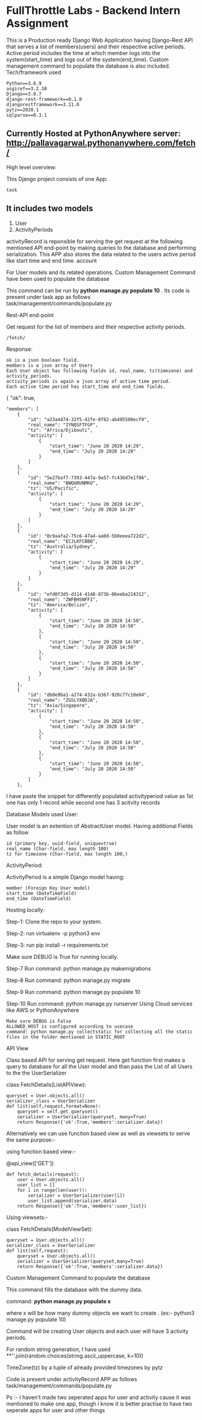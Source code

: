 
# FullThrottle Labs - Backend Intern Assignment

This is a Production ready Django Web Application having Django-Rest API that serves a list of members(users) and their respective active periods. Active period includes the time at which member logs into the system(start_time) and logs out of the system(end_time). Custom management command to populate the database is also included.
Tech/framework used

    Python==3.6.9
    asgiref==3.2.10
    Django==3.0.7
    django-rest-framework==0.1.0
    djangorestframework==3.11.0
    pytz==2020.1
    sqlparse==0.3.1


## Currently Hosted at PythonAnywhere server: http://pallavagarwal.pythonanywhere.com/fetch/



High level overview:

This Django project consists of one App:

    task

## It includes two models

1. User
2. ActivityPeriods

activityRecord is reponsible for serving the get request at the following mentioned API end-point by making queries to the database and performing serialization. This APP also stores the data related to the users active period like start time and end time.
account

For User models and its related operations.
Custom Management Command have been used to populate the database

This command can be run by **python manage.py populate 10** .
Its code is present under task app as follows task/management/commands/populate.py

Rest-API end-point

Get request for the list of members and their respective activity periods.

    /fetch/

Response:

    ok is a json boolean field.
    members is a json array of Users
    Each User object has following fields id, real_name, tz(timezone) and activity_periods.
    activity_periods is again a json array of active time period.
    Each active time period has start_time and end_time fields.

{
    "ok": true,
    
    "members": [
        {
            "id": "a23a4474-32f5-42fe-8f82-ab495500ecf9",
            "real_name": "IYNQSFTFGP",
            "tz": "Africa/Djibouti",
            "activity": [
                {
                    "start_time": "June 20 2020 14:29",
                    "end_time": "July 20 2020 14:29"
                }
            ]
        },
        {
            "id": "5e27baf7-7393-447a-9a57-fc436d7e1f06",
            "real_name": "BWQURUNMKU",
            "tz": "US/Pacific",
            "activity": [
                {
                    "start_time": "June 20 2020 14:29",
                    "end_time": "July 20 2020 14:29"
                }
            ]
        },
        {
            "id": "0c9aafa2-75c6-47a4-aa0d-5b0eeea722d2",
            "real_name": "ECJLKFCBBQ",
            "tz": "Australia/Sydney",
            "activity": [
                {
                    "start_time": "June 20 2020 14:29",
                    "end_time": "July 20 2020 14:29"
                }
            ]
        },
        {
            "id": "efd0f3d5-d114-4148-873b-06eeba214312",
            "real_name": "ZWFBHSNFFI",
            "tz": "America/Belize",
            "activity": [
                {
                    "start_time": "June 20 2020 14:50",
                    "end_time": "July 20 2020 14:50"
                },
                {
                    "start_time": "June 20 2020 14:50",
                    "end_time": "July 20 2020 14:50"
                },
                {
                    "start_time": "June 20 2020 14:50",
                    "end_time": "July 20 2020 14:50"
                }
            ]
        },
        {
            "id": "db0e9ba1-a274-432a-b367-920c77c10e04",
            "real_name": "ZGSLYXBDJA",
            "tz": "Asia/Singapore",
            "activity": [
                {
                    "start_time": "June 20 2020 14:50",
                    "end_time": "July 20 2020 14:50"
                },
                {
                    "start_time": "June 20 2020 14:50",
                    "end_time": "July 20 2020 14:50"
                },
                {
                    "start_time": "June 20 2020 14:50",
                    "end_time": "July 20 2020 14:50"
                }
            ]
        },


I have paste the snippet for differently populated activityperiod value as 1st one has only 1 record while second one has 3 acitvity records

Database Models used
User:

User model is an extention of AbstractUser model.
Having additional Fields as follow

    id (primary key, uuid-field, unique=true)
    real_name (Char-field, max length 100)
    tz for timezone (Char-field, max length 100,)

ActivityPeriod:

ActivityPeriod is a simple Django model having:

    member (Foreign Key User model)
    start_time (DateTimeField)
    end_time (DateTimeField)

Hosting locally:

Step-1: Clone the repo to your system.

Step-2: run virtualenv -p python3 env

Step-3: run pip install -r requirements.txt 

Make sure DEBUG is True for running locally.

Step-7 Run command: python manage.py makemigrations

Step-8 Run command: python manage.py migrate

Step-9 Run command: python manage.py populate 10

Step-10 Run command: python manage.py runserver
Using Cloud services like AWS or PythonAnywhere

    Make sure DEBUG is False
    ALLOWED_HOST is configured according to usecase
    command: python manage.py collectstatic for collecting all the static files in the folder mentioned in STATIC_ROOT

API View

Class based API for serving get request. Here get function first makes a query to database for all the User model and than pass the List of all Users to the the UserSerializer

class FetchDetails(ListAPIView):

    queryset = User.objects.all()
    serializer_class = UserSerializer
    def list(self,request,format=None):
        queryset = self.get_queryset()
        serializer = UserSerializer(queryset, many=True)
        return Response({'ok':True,'members':serializer.data})
        
 Alternatively we can use function based view as well as viewsets to serve the same purpose:-
 
 using function based view:-
 
 @api_view(['GET'])
 
    def fetch_details(request):
        user = User.objects.all()
        user_list = []
        for i in range(len(user)):
            serializer = UserSerializer(user[i])
            user_list.append(serializer.data)
        return Response({'ok':True,'members':user_list})
        
 Using viewsets:-
 
 class FetchDetails(ModelViewSet):
 
    queryset = User.objects.all()
    serializer_class = UserSerializer
    def list(self,request):
        queryset = User.objects.all()
        serializer = UserSerializer(queryset,many=True)
        return Response({'ok':True,'members':serializer.data})

Custom Management Command to populate the database

This command fills the database with the dummy data.

command: **python manage.py populate x**

where x will be how many dummy objects we want to create . (ex:- python3 manage.py populate 10)

Command will be creating  User objects and each user will have 3 activity periods.

For random string generation, I have used **''.join(random.choices(string.ascii_uppercase, k=10))

TimeZone(tz) by a tuple of already provided timezones by pytz

Code is present under activityRecord APP as follows task/management/commands/populate.py

Ps :- I haven't made two seperated apps for user and activity cause it was mentioned to make one app, though i know it is better practise to have two seperate apps for user and other things
